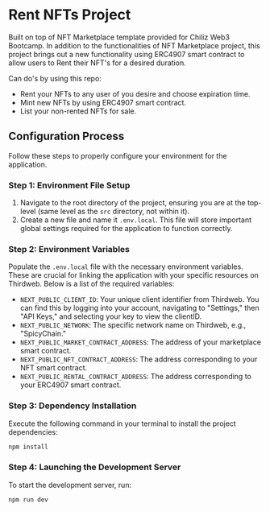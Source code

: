 # Rent NFTs Project

Built on top of NFT Marketplace template provided for Chiliz Web3 Bootcamp. In addition to the functionalities of NFT Marketplace project, this project brings out a new functionality using ERC4907 smart contract to allow users to Rent their NFT's for a desired duration.

Can do's by using this repo: 
  - Rent your NFTs to any user of you desire and choose expiration time.
  - Mint new NFTs by using ERC4907 smart contract.
  - List your non-rented NFTs for sale.

## Configuration Process

Follow these steps to properly configure your environment for the application.

### Step 1: Environment File Setup

1. Navigate to the root directory of the project, ensuring you are at the top-level (same level as the `src` directory, not within it).
2. Create a new file and name it `.env.local`. This file will store important global settings required for the application to function correctly.

### Step 2: Environment Variables

Populate the `.env.local` file with the necessary environment variables. These are crucial for linking the application with your specific resources on Thirdweb. Below is a list of the required variables:

-   `NEXT_PUBLIC_CLIENT_ID`: Your unique client identifier from Thirdweb. You can find this by logging into your account, navigating to "Settings," then "API Keys," and selecting your key to view the clientID.
-   `NEXT_PUBLIC_NETWORK`: The specific network name on Thirdweb, e.g., "SpicyChain."
-   `NEXT_PUBLIC_MARKET_CONTRACT_ADDRESS`: The address of your marketplace smart contract.
-   `NEXT_PUBLIC_NFT_CONTRACT_ADDRESS`: The address corresponding to your NFT smart contract.
-   `NEXT_PUBLIC_RENTAL_CONTRACT_ADDRESS`: The address corresponding to your ERC4907 smart contract.


### Step 3: Dependency Installation

Execute the following command in your terminal to install the project dependencies:

```sh
npm install
```

### Step 4: Launching the Development Server

To start the development server, run:

```sh
npm run dev
```
